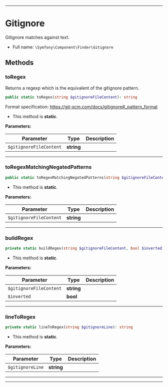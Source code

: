 ***

# Gitignore

Gitignore matches against text.

* Full name: `\Symfony\Component\Finder\Gitignore`

## Methods

### toRegex

Returns a regexp which is the equivalent of the gitignore pattern.

```php
public static toRegex(string $gitignoreFileContent): string
```

Format specification: https://git-scm.com/docs/gitignore#_pattern_format

* This method is **static**.

**Parameters:**

| Parameter | Type | Description |
|-----------|------|-------------|
| `$gitignoreFileContent` | **string** |  |

***

### toRegexMatchingNegatedPatterns

```php
public static toRegexMatchingNegatedPatterns(string $gitignoreFileContent): string
```

* This method is **static**.

**Parameters:**

| Parameter | Type | Description |
|-----------|------|-------------|
| `$gitignoreFileContent` | **string** |  |

***

### buildRegex

```php
private static buildRegex(string $gitignoreFileContent, bool $inverted): string
```

* This method is **static**.

**Parameters:**

| Parameter | Type | Description |
|-----------|------|-------------|
| `$gitignoreFileContent` | **string** |  |
| `$inverted` | **bool** |  |

***

### lineToRegex

```php
private static lineToRegex(string $gitignoreLine): string
```

* This method is **static**.

**Parameters:**

| Parameter | Type | Description |
|-----------|------|-------------|
| `$gitignoreLine` | **string** |  |

***


***


